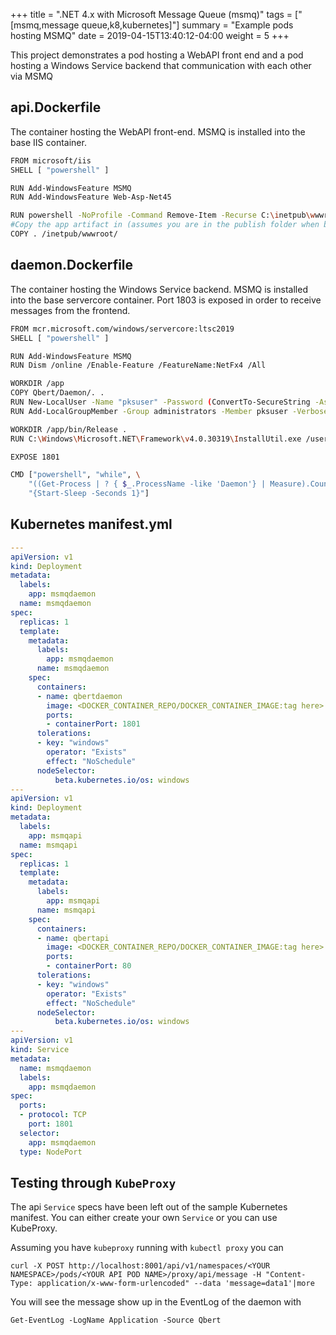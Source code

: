 +++
title = ".NET 4.x with Microsoft Message Queue (msmq)"
tags = ["[msmq,message queue,k8,kubernetes]"]
summary = "Example pods hosting MSMQ"
date =  2019-04-15T13:40:12-04:00
weight = 5
+++

This project demonstrates a pod hosting a WebAPI front end and a pod hosting a Windows Service backend that communication with each other via MSMQ

## api.Dockerfile

  The container hosting the WebAPI front-end. MSMQ is installed into the base IIS container.

  ```bash
  FROM microsoft/iis
  SHELL [ "powershell" ]

  RUN Add-WindowsFeature MSMQ
  RUN Add-WindowsFeature Web-Asp-Net45

  RUN powershell -NoProfile -Command Remove-Item -Recurse C:\inetpub\wwwroot\*
  #Copy the app artifact in (assumes you are in the publish folder when building docker image)
  COPY . /inetpub/wwwroot/
  ```

## daemon.Dockerfile

  The container hosting the Windows Service backend. MSMQ is installed into the base servercore container. Port 1803 is exposed in order to receive messages from the frontend.

  ```bash
  FROM mcr.microsoft.com/windows/servercore:ltsc2019
  SHELL [ "powershell" ]

  RUN Add-WindowsFeature MSMQ
  RUN Dism /online /Enable-Feature /FeatureName:NetFx4 /All 

  WORKDIR /app
  COPY Qbert/Daemon/. .
  RUN New-LocalUser -Name "pksuser" -Password (ConvertTo-SecureString -AsPlainText "Pk$w0rd189PVTL!" -Force) -FullName "PKS.User" -Description "LocalAdministrator"
  RUN Add-LocalGroupMember -Group administrators -Member pksuser -Verbose

  WORKDIR /app/bin/Release .
  RUN C:\Windows\Microsoft.NET\Framework\v4.0.30319\InstallUtil.exe /username=.\pksuser /password=Pk$w0rd189PVTL! /LogToConsole=true .\Daemon.exe

  EXPOSE 1801

  CMD ["powershell", "while", \
      "((Get-Process | ? { $_.ProcessName -like 'Daemon'} | Measure).Count -gt 0)", \
      "{Start-Sleep -Seconds 1}"]
  ```

## Kubernetes manifest.yml

  ```yml
  ---
  apiVersion: v1
  kind: Deployment
  metadata:
    labels:
      app: msmqdaemon
    name: msmqdaemon
  spec:
    replicas: 1
    template:
      metadata:
        labels:
          app: msmqdaemon
        name: msmqdaemon
      spec:
        containers:
        - name: qbertdaemon
          image: <DOCKER_CONTAINER_REPO/DOCKER_CONTAINER_IMAGE:tag here>
          ports:
          - containerPort: 1801
        tolerations:
        - key: "windows"
          operator: "Exists"
          effect: "NoSchedule"
        nodeSelector:
            beta.kubernetes.io/os: windows
  ---
  apiVersion: v1
  kind: Deployment
  metadata:
    labels:
      app: msmqapi
    name: msmqapi
  spec:
    replicas: 1
    template:
      metadata:
        labels:
          app: msmqapi
        name: msmqapi
      spec:
        containers:
        - name: qbertapi
          image: <DOCKER_CONTAINER_REPO/DOCKER_CONTAINER_IMAGE:tag here>
          ports:
          - containerPort: 80        
        tolerations:
        - key: "windows"
          operator: "Exists"
          effect: "NoSchedule"
        nodeSelector:
            beta.kubernetes.io/os: windows
  ---
  apiVersion: v1
  kind: Service
  metadata:
    name: msmqdaemon
    labels:
      app: msmqdaemon
  spec:
    ports:
    - protocol: TCP
      port: 1801
    selector:
      app: msmqdaemon
    type: NodePort
  ```
  
## Testing through `KubeProxy`

  The api `Service` specs have been left out of the sample Kubernetes manifest. You can either create your own `Service` or you can use KubeProxy.

  Assuming you have `kubeproxy` running with `kubectl proxy` you can

  `curl -X POST http://localhost:8001/api/v1/namespaces/<YOUR NAMESPACE>/pods/<YOUR API POD NAME>/proxy/api/message -H "Content-Type: application/x-www-form-urlencoded" --data 'message=data1'|more`

  You will see the message show up in the EventLog of the daemon with

  `Get-EventLog -LogName Application -Source Qbert`